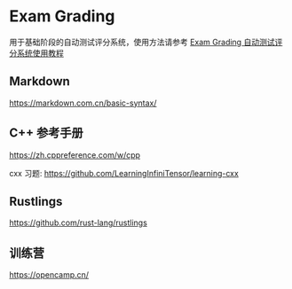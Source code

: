 # Exam Grading

用于基础阶段的自动测试评分系统，使用方法请参考 [Exam Grading 自动测试评分系统使用教程](https://github.com/LearningInfiniTensor/.github/blob/main/exam-grading-user-guide/doc.md)

## Markdown

https://markdown.com.cn/basic-syntax/

## C++ 参考手册

https://zh.cppreference.com/w/cpp

cxx 习题: https://github.com/LearningInfiniTensor/learning-cxx

## Rustlings

https://github.com/rust-lang/rustlings

## 训练营

https://opencamp.cn/